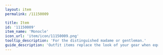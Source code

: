 ```yaml
---
layout: item
permalink: /11150009

title: Item
id: '11150009'
item_name: 'Monocle'
icon_url: 'item/icon/11150009.png'
tooltip_description: 'For the distinguished madame or gentleman.'
guide_description: 'Outfit items replace the look of your gear when equipped.'
---
```

